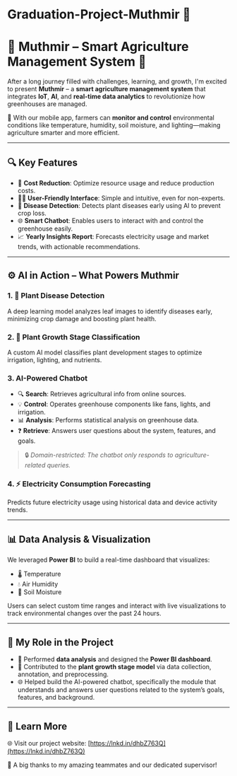 # Graduation-Project-Muthmir 🌱
# 🌱 Muthmir – Smart Agriculture Management System 🚀

After a long journey filled with challenges, learning, and growth, I'm excited to present **Muthmir** – a **smart agriculture management system** that integrates **IoT**, **AI**, and **real-time data analytics** to revolutionize how greenhouses are managed.

📱 With our mobile app, farmers can **monitor and control** environmental conditions like temperature, humidity, soil moisture, and lighting—making agriculture smarter and more efficient.

---

## 🔍 Key Features

- 🌿 **Cost Reduction**: Optimize resource usage and reduce production costs.
- 🧑‍🌾 **User-Friendly Interface**: Simple and intuitive, even for non-experts.
- 🦠 **Disease Detection**: Detects plant diseases early using AI to prevent crop loss.
- 🌐 **Smart Chatbot**: Enables users to interact with and control the greenhouse easily.
- 📈 **Yearly Insights Report**: Forecasts electricity usage and market trends, with actionable recommendations.

---

## ⚙️ AI in Action – What Powers Muthmir

### 1. 🌱 Plant Disease Detection
A deep learning model analyzes leaf images to identify diseases early, minimizing crop damage and boosting plant health.

### 2. 🌿 Plant Growth Stage Classification
A custom AI model classifies plant development stages to optimize irrigation, lighting, and nutrients.

### 3. AI-Powered Chatbot
- 🔍 **Search**: Retrieves agricultural info from online sources.
- 💡 **Control**: Operates greenhouse components like fans, lights, and irrigation.
- 📊 **Analysis**: Performs statistical analysis on greenhouse data.
- ❓ **Retrieve**: Answers user questions about the system, features, and goals.

> 🔒 *Domain-restricted: The chatbot only responds to agriculture-related queries.*

### 4. ⚡ Electricity Consumption Forecasting
Predicts future electricity usage using historical data and device activity trends.

---

## 📊 Data Analysis & Visualization

We leveraged **Power BI** to build a real-time dashboard that visualizes:
- 🌡️ Temperature
- 💧 Air Humidity
- 🌱 Soil Moisture

Users can select custom time ranges and interact with live visualizations to track environmental changes over the past 24 hours.

---

## 🧠 My Role in the Project

- 🧮 Performed **data analysis** and designed the **Power BI dashboard**.
- 🌱 Contributed to the **plant growth stage model** via data collection, annotation, and preprocessing.
- 🌐 Helped build the AI-powered chatbot, specifically the module that understands and answers user questions related to the system’s goals, features, and background.

---

## 🔗 Learn More

🌐 Visit our project website: [https://lnkd.in/dhbZ763Q](https://lnkd.in/dhbZ763Q)

🙏 A big thanks to my amazing teammates and our dedicated supervisor!


